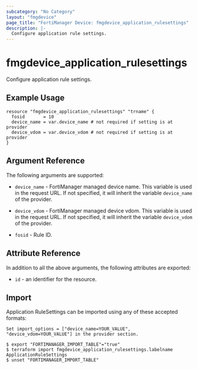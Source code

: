 ```yaml
---
subcategory: "No Category"
layout: "fmgdevice"
page_title: "FortiManager Device: fmgdevice_application_rulesettings"
description: |-
  Configure application rule settings.
---
```


# fmgdevice_application_rulesettings
Configure application rule settings.

## Example Usage

```hcl
resource "fmgdevice_application_rulesettings" "trname" {
  fosid       = 10
  device_name = var.device_name # not required if setting is at provider
  device_vdom = var.device_vdom # not required if setting is at provider
}
```

## Argument Reference


The following arguments are supported:

* `device_name` - FortiManager managed device name. This variable is used in the request URL. If not specified, it will inherit the variable `device_name` of the provider.
* `device_vdom` - FortiManager managed device vdom. This variable is used in the request URL. If not specified, it will inherit the variable `device_vdom` of the provider.

* `fosid` - Rule ID.


## Attribute Reference

In addition to all the above arguments, the following attributes are exported:
* `id` - an identifier for the resource.

## Import

Application RuleSettings can be imported using any of these accepted formats:
```
Set import_options = ["device_name=YOUR_VALUE", "device_vdom=YOUR_VALUE"] in the provider section.

$ export "FORTIMANAGER_IMPORT_TABLE"="true"
$ terraform import fmgdevice_application_rulesettings.labelname ApplicationRuleSettings
$ unset "FORTIMANAGER_IMPORT_TABLE"
```

